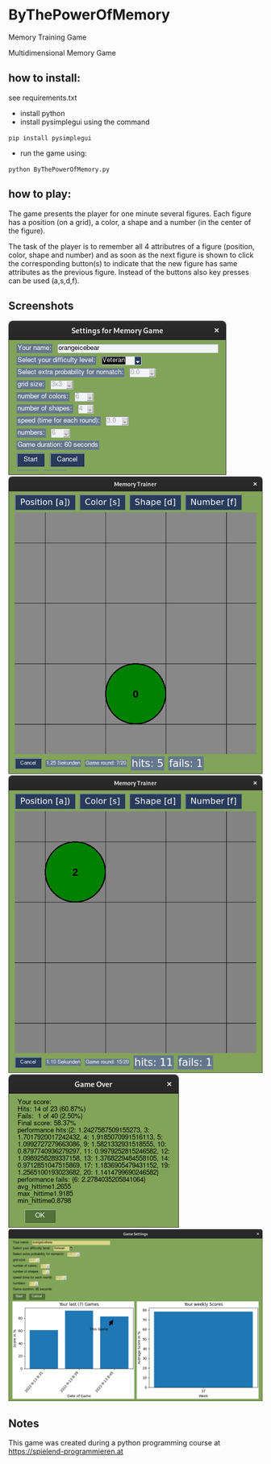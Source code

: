 # ByThePowerOfMemory
Memory Training Game

Multidimensional Memory Game

## how to install:

see requirements.txt

 - install python
 - install pysimplegui using the command 

`pip install pysimplegui`

- run the game using:

`python ByThePowerOfMemory.py`

## how to play:

The game presents the player for one minute several figures. Each figure has a position (on a grid), a color, a shape and a number (in the center of the figure). 

The task of the player is to remember all 4 attributres of a figure (position, color, shape and number) and as soon as the next figure is shown to click the corresponding button(s) to indicate that the new figure has same attributes as the previous figure.
Instead of the buttons also key presses can be used (a,s,d,f).

## Screenshots
![menu](./screenshots/menu.png)
![gameplay1](./screenshots/gameplay1.png)
![gameplay2](./screenshots/gameplay2.png)
![statsdetail](./screenshots/statsdetail.png)
![statshistory](./screenshots/statshistory.png)

## Notes

This game was created during a python programming course at https://spielend-programmieren.at 
